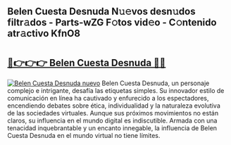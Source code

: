 ## Belen Cuesta Desnuda N𝚞𝚎vos desn𝚞dos filtr𝚊dos - Parts-wZG F𝚘tos vid𝚎o - C𝚘ntenido atr𝚊ctivo KfnO8

# <h2><a href="http://mb41tk.tromn.icu/?c=Belen+Cuesta+Desnuda">🔗👉👉👉 Belen Cuesta Desnuda 🔗🔗</a></h2>

[![Belen Cuesta Desnuda nuevo](https://i.imgur.com/pEAQMta.gif)](http://mb41tk.tromn.icu/?c=Belen+Cuesta+Desnuda)
Belen Cuesta Desnuda, un personaje complejo e intrigante, desafía las etiquetas simples. Su innovador estilo de comunicación en línea ha cautivado y enfurecido a los espectadores, encendiendo debates sobre ética, individualidad y la naturaleza evolutiva de las sociedades virtuales. Aunque sus próximos movimientos no están claros, su influencia en el mundo digital es indiscutible. Armada con una tenacidad inquebrantable y un encanto innegable, la influencia de Belen Cuesta Desnuda en el mundo virtual no tiene límites.
